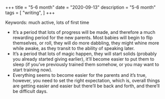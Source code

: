 +++
title = "5-6 month"
date = "2020-09-13"
description = "5-6 month"
tags = [
    "writing",
]
+++

Keywords: much active, lots of first time

* It’s a period that lots of progress will be made, and therefore a much rewarding period for the new parents. Most babies will begin to flip themselves, or roll, they will do more dabbling, they might whine more while awake, as they transit to the ability of speaking later.
* It’s a period that lots of magic happen, they will start solids (probably you already started giving earlier), it’ll become easier to put them to sleep (if you’ve previously trained them somehow, or you may want to start training now).
* Everything seems to become easier for the parents and it’s true, however, you need to set the right expectation, which is, overall things are getting easier and easier but there’ll be back and forth, and there’ll be difficult days.